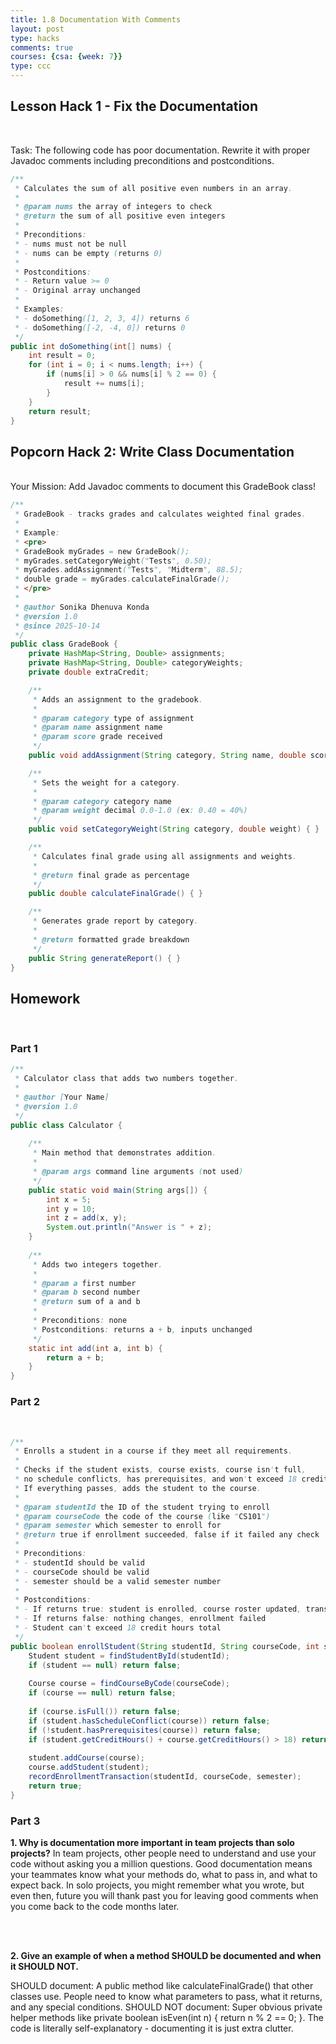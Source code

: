 ```yaml
---
title: 1.8 Documentation With Comments
layout: post
type: hacks
comments: true
courses: {csa: {week: 7}}
type: ccc
---
```


## Lesson Hack 1 - Fix the Documentation
<br>

Task: The following code has poor documentation. Rewrite it with proper Javadoc comments including preconditions and postconditions.
```java
/**
 * Calculates the sum of all positive even numbers in an array.
 * 
 * @param nums the array of integers to check
 * @return the sum of all positive even integers
 * 
 * Preconditions:
 * - nums must not be null
 * - nums can be empty (returns 0)
 * 
 * Postconditions:
 * - Return value >= 0
 * - Original array unchanged
 * 
 * Examples:
 * - doSomething([1, 2, 3, 4]) returns 6
 * - doSomething([-2, -4, 0]) returns 0
 */
public int doSomething(int[] nums) {
    int result = 0;
    for (int i = 0; i < nums.length; i++) {
        if (nums[i] > 0 && nums[i] % 2 == 0) {
            result += nums[i];
        }
    }
    return result;
}
```

## Popcorn Hack 2: Write Class Documentation
<br>
Your Mission: Add Javadoc comments to document this GradeBook class!

```java
/**
 * GradeBook - tracks grades and calculates weighted final grades.
 * 
 * Example:
 * <pre>
 * GradeBook myGrades = new GradeBook();
 * myGrades.setCategoryWeight("Tests", 0.50);
 * myGrades.addAssignment("Tests", "Midterm", 88.5);
 * double grade = myGrades.calculateFinalGrade();
 * </pre>
 * 
 * @author Sonika Dhenuva Konda
 * @version 1.0
 * @since 2025-10-14
 */
public class GradeBook {
    private HashMap<String, Double> assignments;
    private HashMap<String, Double> categoryWeights;
    private double extraCredit;

    /**
     * Adds an assignment to the gradebook.
     * 
     * @param category type of assignment
     * @param name assignment name
     * @param score grade received
     */
    public void addAssignment(String category, String name, double score) { }

    /**
     * Sets the weight for a category.
     * 
     * @param category category name
     * @param weight decimal 0.0-1.0 (ex: 0.40 = 40%)
     */
    public void setCategoryWeight(String category, double weight) { }

    /**
     * Calculates final grade using all assignments and weights.
     * 
     * @return final grade as percentage
     */
    public double calculateFinalGrade() { }

    /**
     * Generates grade report by category.
     * 
     * @return formatted grade breakdown
     */
    public String generateReport() { }
}
```


## Homework
<br>

### Part 1
```java
/**
 * Calculator class that adds two numbers together.
 * 
 * @author [Your Name]
 * @version 1.0
 */
public class Calculator {
    
    /**
     * Main method that demonstrates addition.
     * 
     * @param args command line arguments (not used)
     */
    public static void main(String args[]) {
        int x = 5;
        int y = 10;
        int z = add(x, y);
        System.out.println("Answer is " + z);
    }
    
    /**
     * Adds two integers together.
     * 
     * @param a first number
     * @param b second number
     * @return sum of a and b
     * 
     * Preconditions: none
     * Postconditions: returns a + b, inputs unchanged
     */
    static int add(int a, int b) {
        return a + b;
    }
}

```

### Part 2
<br>

```java
/**
 * Enrolls a student in a course if they meet all requirements.
 * 
 * Checks if the student exists, course exists, course isn't full,
 * no schedule conflicts, has prerequisites, and won't exceed 18 credit hours.
 * If everything passes, adds the student to the course.
 * 
 * @param studentId the ID of the student trying to enroll
 * @param courseCode the code of the course (like "CS101")
 * @param semester which semester to enroll for
 * @return true if enrollment succeeded, false if it failed any check
 * 
 * Preconditions:
 * - studentId should be valid
 * - courseCode should be valid
 * - semester should be a valid semester number
 * 
 * Postconditions:
 * - If returns true: student is enrolled, course roster updated, transaction recorded
 * - If returns false: nothing changes, enrollment failed
 * - Student can't exceed 18 credit hours total
 */
public boolean enrollStudent(String studentId, String courseCode, int semester) {
    Student student = findStudentById(studentId);
    if (student == null) return false;
    
    Course course = findCourseByCode(courseCode);
    if (course == null) return false;
    
    if (course.isFull()) return false;
    if (student.hasScheduleConflict(course)) return false;
    if (!student.hasPrerequisites(course)) return false;
    if (student.getCreditHours() + course.getCreditHours() > 18) return false;
    
    student.addCourse(course);
    course.addStudent(student);
    recordEnrollmentTransaction(studentId, courseCode, semester);
    return true;
}

```
### Part 3

**1. Why is documentation more important in team projects than solo projects?**
In team projects, other people need to understand and use your code without asking you a million questions. Good documentation means your teammates know what your methods do, what to pass in, and what to expect back. In solo projects, you might remember what you wrote, but even then, future you will thank past you for leaving good comments when you come back to the code months later.

<br>
<br>

**2. Give an example of when a method SHOULD be documented and when it SHOULD NOT.**

SHOULD document: A public method like calculateFinalGrade() that other classes use. People need to know what parameters to pass, what it returns, and any special conditions.
SHOULD NOT document: Super obvious private helper methods like private boolean isEven(int n) { return n % 2 == 0; }. The code is literally self-explanatory - documenting it is just extra clutter.